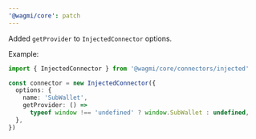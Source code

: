 ```yaml
---
'@wagmi/core': patch
---
```


Added `getProvider` to `InjectedConnector` options.

Example: 

```ts
import { InjectedConnector } from '@wagmi/core/connectors/injected'

const connector = new InjectedConnector({
  options: {
    name: 'SubWallet',
    getProvider: () =>
      typeof window !== 'undefined' ? window.SubWallet : undefined,
  },
})
